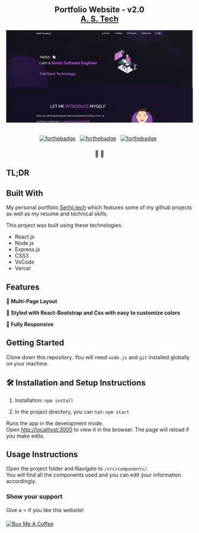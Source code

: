<h2 align="center">
  Portfolio Website - v2.0<br/>
  <a href="#" target="_blank">A. S. Tech</a>
</h2>
<div align="center">
  <img alt="Demo" src="./Images/readme.png" />
</div>

<br/>

<center>

[![forthebadge](https://forthebadge.com/images/badges/built-with-love.svg)](https://forthebadge.com) &nbsp;
[![forthebadge](https://forthebadge.com/images/badges/made-with-javascript.svg)](https://forthebadge.com) &nbsp;
[![forthebadge](https://forthebadge.com/images/badges/open-source.svg)](https://forthebadge.com) &nbsp;

<!-- ![GitHub Repo stars](https://github.com/codechallenge21?tab=stars?) &nbsp; -->

</center>

<h3 align="center">
    🔹
    <!-- <a href="https://github.com/codechallenge21/Serhii-portfolio/issues">Report Bug</a> &nbsp; &nbsp; -->
    🔹
    <!-- <a href="https://github.com/codechallenge21/Serhii-portfolio/issues">Request Feature</a> -->
</h3>

## TL;DR

<!-- You can fork this repo to modify and make changes of your own. Please give me proper credit by linking back to [codechallenge21](https://github.com/codechallenge21/Serhii-portfolio). Thanks! -->

## Built With

My personal portfolio <a href="#" target="_blank">Serhii.tech</a> which features some of my github projects as well as my resume and technical skills.<br/>

This project was built using these technologies.

- React.js
- Node.js
- Express.js
- CSS3
- VsCode
- Vercel

## Features

**📖 Multi-Page Layout**

**🎨 Styled with React-Bootstrap and Css with easy to customize colors**

**📱 Fully Responsive**

## Getting Started

Clone down this repository. You will need `node.js` and `git` installed globally on your machine.

## 🛠 Installation and Setup Instructions

1. Installation: `npm install`

2. In the project directory, you can run: `npm start`

Runs the app in the development mode.\
Open [http://localhost:3000](http://localhost:3000) to view it in the browser.
The page will reload if you make edits.

## Usage Instructions

Open the project folder and Navigate to `/src/components/`. <br/>
You will find all the components used and you can edit your information accordingly.

### Show your support

Give a ⭐ if you like this website!

<a href="#" target="_blank"><img src="https://cdn.buymeacoffee.com/buttons/v2/default-violet.png" alt="Buy Me A Coffee" height= "60px" width= "217px" ></a>
